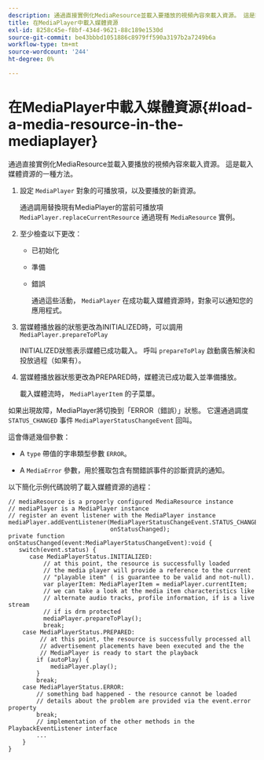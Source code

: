 ```yaml
---
description: 通過直接實例化MediaResource並載入要播放的視頻內容來載入資源。 這是載入媒體資源的一種方法。
title: 在MediaPlayer中載入媒體資源
exl-id: 8258c45e-f8bf-434d-9621-88c189e1530d
source-git-commit: be43bbbd1051886c8979ff590a3197b2a7249b6a
workflow-type: tm+mt
source-wordcount: '244'
ht-degree: 0%

---
```


# 在MediaPlayer中載入媒體資源{#load-a-media-resource-in-the-mediaplayer}

通過直接實例化MediaResource並載入要播放的視頻內容來載入資源。 這是載入媒體資源的一種方法。

1. 設定 `MediaPlayer` 對象的可播放項，以及要播放的新資源。

   通過調用替換現有MediaPlayer的當前可播放項 `MediaPlayer.replaceCurrentResource` 通過現有 `MediaResource` 實例。

1. 至少檢查以下更改：

   * 已初始化
   * 準備
   * 錯誤

      通過這些活動， `MediaPlayer` 在成功載入媒體資源時，對象可以通知您的應用程式。

1. 當媒體播放器的狀態更改為INITIALIZED時，可以調用 `MediaPlayer.prepareToPlay`

   INITIALIZED狀態表示媒體已成功載入。 呼叫 `prepareToPlay` 啟動廣告解決和投放過程（如果有）。

1. 當媒體播放器狀態更改為PREPARED時，媒體流已成功載入並準備播放。

   載入媒體流時， `MediaPlayerItem` 的子菜單。

如果出現故障，MediaPlayer將切換到「ERROR（錯誤）」狀態。 它還通過調度 `STATUS_CHANGED` 事件 `MediaPlayerStatusChangeEvent` 回叫。

這會傳遞幾個參數：
* A `type` 帶值的字串類型參數 `ERROR`。

* A `MediaError` 參數，用於獲取包含有關錯誤事件的診斷資訊的通知。


<!--<a id="example_3774607C6F08473282CF0CB7F3D82373"></a>-->

以下簡化示例代碼說明了載入媒體資源的過程：

```
// mediaResource is a properly configured MediaResource instance 
// mediaPlayer is a MediaPlayer instance 
// register an event listener with the MediaPlayer instance 
mediaPlayer.addEventListener(MediaPlayerStatusChangeEvent.STATUS_CHANGED,  
                             onStatusChanged); 
private function onStatusChanged(event:MediaPlayerStatusChangeEvent):void { 
   switch(event.status) { 
      case MediaPlayerStatus.INITIALIZED: 
          // at this point, the resource is successfully loaded 
          // the media player will provide a reference to the current 
          // "playable item" ( is guarantee to be valid and not-null). 
          var playerItem: MediaPlayerItem = mediaPlayer.currentItem; 
          // we can take a look at the media item characteristics like 
          // alternate audio tracks, profile information, if is a live stream 
          // if is drm protected 
          mediaPlayer.prepareToPlay(); 
          break; 
    case MediaPlayerStatus.PREPARED: 
         // at this point, the resource is successfully processed all  
         // advertisement placements have been executed and the the  
         // MediaPlayer is ready to start the playback 
        if (autoPlay) { 
            mediaPlayer.play(); 
        } 
        break; 
    case MediaPlayerStatus.ERROR: 
        // something bad happened - the resource cannot be loaded 
        // details about the problem are provided via the event.error property 
        break; 
        // implementation of the other methods in the PlaybackEventListener interface 
        ... 
    } 
}
```
